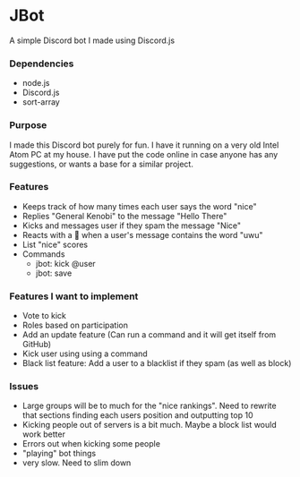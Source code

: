 # JBot
 A simple Discord bot I made using Discord.js

### Dependencies
- node.js
- Discord.js  
- sort-array

### Purpose

I made this Discord bot purely for fun. I have it running on a very old Intel Atom PC at my house. I have put the code online in case anyone has any suggestions, or wants a base for a similar project.

### Features
- Keeps track of how many times each user says the word "nice"
- Replies "General Kenobi" to the message "Hello There"
- Kicks and messages user if they spam the message "Nice"
- Reacts with a 🤮 when a user's message contains the word "uwu"
- List "nice" scores
- Commands  
  + jbot: kick @user
  + jbot: save


### Features I want to implement

- Vote to kick
- Roles based on participation
- Add an update feature (Can run a command and it will get itself from GitHub)
- Kick user using using a command
- Black list feature: Add a user to a blacklist if they spam (as well as block)


### Issues
- Large groups will be to much for the "nice rankings". Need to rewrite that sections finding each users position and outputting top 10
- Kicking people out of servers is a bit much. Maybe a block list would work better
- Errors out when kicking some people
- "playing" bot things
- very slow. Need to slim down
